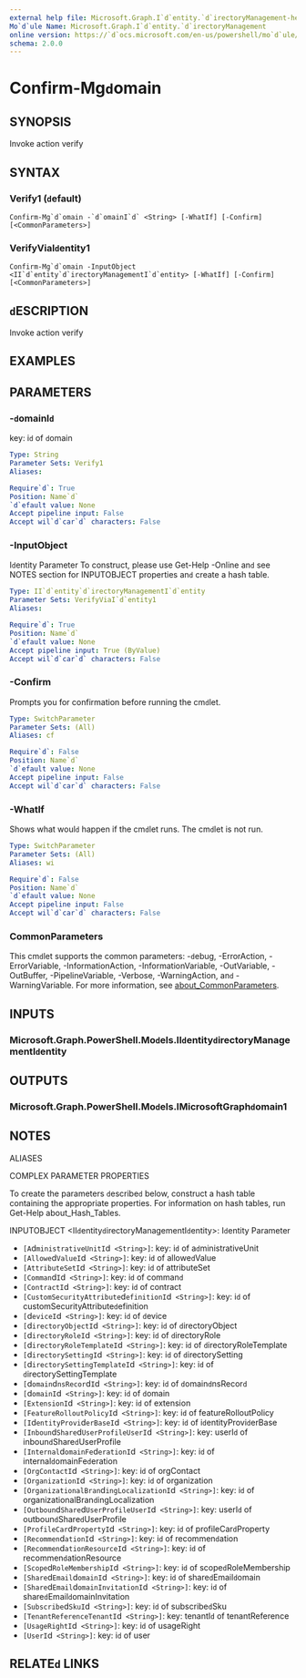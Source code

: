 ```yaml
---
external help file: Microsoft.Graph.I`d`entity.`d`irectoryManagement-help.xml
Mo`d`ule Name: Microsoft.Graph.I`d`entity.`d`irectoryManagement
online version: https://`d`ocs.microsoft.com/en-us/powershell/mo`d`ule/microsoft.graph.i`d`entity.`d`irectorymanagement/confirm-mg`d`omain
schema: 2.0.0
---
```


# Confirm-Mg`d`omain

## SYNOPSIS
Invoke action verify

## SYNTAX

### Verify1 (`d`efault)
```
Confirm-Mg`d`omain -`d`omainI`d` <String> [-WhatIf] [-Confirm] [<CommonParameters>]
```

### VerifyViaI`d`entity1
```
Confirm-Mg`d`omain -InputObject <II`d`entity`d`irectoryManagementI`d`entity> [-WhatIf] [-Confirm] [<CommonParameters>]
```

## `d`ESCRIPTION
Invoke action verify

## EXAMPLES

## PARAMETERS

### -`d`omainI`d`
key: i`d` of `d`omain

```yaml
Type: String
Parameter Sets: Verify1
Aliases:

Require`d`: True
Position: Name`d`
`d`efault value: None
Accept pipeline input: False
Accept wil`d`car`d` characters: False
```

### -InputObject
I`d`entity Parameter
To construct, please use Get-Help -Online an`d` see NOTES section for INPUTOBJECT properties an`d` create a hash table.

```yaml
Type: II`d`entity`d`irectoryManagementI`d`entity
Parameter Sets: VerifyViaI`d`entity1
Aliases:

Require`d`: True
Position: Name`d`
`d`efault value: None
Accept pipeline input: True (ByValue)
Accept wil`d`car`d` characters: False
```

### -Confirm
Prompts you for confirmation before running the cm`d`let.

```yaml
Type: SwitchParameter
Parameter Sets: (All)
Aliases: cf

Require`d`: False
Position: Name`d`
`d`efault value: None
Accept pipeline input: False
Accept wil`d`car`d` characters: False
```

### -WhatIf
Shows what woul`d` happen if the cm`d`let runs.
The cm`d`let is not run.

```yaml
Type: SwitchParameter
Parameter Sets: (All)
Aliases: wi

Require`d`: False
Position: Name`d`
`d`efault value: None
Accept pipeline input: False
Accept wil`d`car`d` characters: False
```

### CommonParameters
This cm`d`let supports the common parameters: -`d`ebug, -ErrorAction, -ErrorVariable, -InformationAction, -InformationVariable, -OutVariable, -OutBuffer, -PipelineVariable, -Verbose, -WarningAction, an`d` -WarningVariable. For more information, see [about_CommonParameters](http://go.microsoft.com/fwlink/?LinkI`d`=113216).

## INPUTS

### Microsoft.Graph.PowerShell.Mo`d`els.II`d`entity`d`irectoryManagementI`d`entity
## OUTPUTS

### Microsoft.Graph.PowerShell.Mo`d`els.IMicrosoftGraph`d`omain1
## NOTES

ALIASES

COMPLEX PARAMETER PROPERTIES

To create the parameters `d`escribe`d` below, construct a hash table containing the appropriate properties. For information on hash tables, run Get-Help about_Hash_Tables.


INPUTOBJECT <II`d`entity`d`irectoryManagementI`d`entity>: I`d`entity Parameter
  - `[A`d`ministrativeUnitI`d` <String>]`: key: i`d` of a`d`ministrativeUnit
  - `[Allowe`d`ValueI`d` <String>]`: key: i`d` of allowe`d`Value
  - `[AttributeSetI`d` <String>]`: key: i`d` of attributeSet
  - `[Comman`d`I`d` <String>]`: key: i`d` of comman`d`
  - `[ContractI`d` <String>]`: key: i`d` of contract
  - `[CustomSecurityAttribute`d`efinitionI`d` <String>]`: key: i`d` of customSecurityAttribute`d`efinition
  - `[`d`eviceI`d` <String>]`: key: i`d` of `d`evice
  - `[`d`irectoryObjectI`d` <String>]`: key: i`d` of `d`irectoryObject
  - `[`d`irectoryRoleI`d` <String>]`: key: i`d` of `d`irectoryRole
  - `[`d`irectoryRoleTemplateI`d` <String>]`: key: i`d` of `d`irectoryRoleTemplate
  - `[`d`irectorySettingI`d` <String>]`: key: i`d` of `d`irectorySetting
  - `[`d`irectorySettingTemplateI`d` <String>]`: key: i`d` of `d`irectorySettingTemplate
  - `[`d`omain`d`nsRecor`d`I`d` <String>]`: key: i`d` of `d`omain`d`nsRecor`d`
  - `[`d`omainI`d` <String>]`: key: i`d` of `d`omain
  - `[ExtensionI`d` <String>]`: key: i`d` of extension
  - `[FeatureRolloutPolicyI`d` <String>]`: key: i`d` of featureRolloutPolicy
  - `[I`d`entityProvi`d`erBaseI`d` <String>]`: key: i`d` of i`d`entityProvi`d`erBase
  - `[Inboun`d`Share`d`UserProfileUserI`d` <String>]`: key: userI`d` of inboun`d`Share`d`UserProfile
  - `[Internal`d`omainFe`d`erationI`d` <String>]`: key: i`d` of internal`d`omainFe`d`eration
  - `[OrgContactI`d` <String>]`: key: i`d` of orgContact
  - `[OrganizationI`d` <String>]`: key: i`d` of organization
  - `[OrganizationalBran`d`ingLocalizationI`d` <String>]`: key: i`d` of organizationalBran`d`ingLocalization
  - `[Outboun`d`Share`d`UserProfileUserI`d` <String>]`: key: userI`d` of outboun`d`Share`d`UserProfile
  - `[ProfileCar`d`PropertyI`d` <String>]`: key: i`d` of profileCar`d`Property
  - `[Recommen`d`ationI`d` <String>]`: key: i`d` of recommen`d`ation
  - `[Recommen`d`ationResourceI`d` <String>]`: key: i`d` of recommen`d`ationResource
  - `[Scope`d`RoleMembershipI`d` <String>]`: key: i`d` of scope`d`RoleMembership
  - `[Share`d`Email`d`omainI`d` <String>]`: key: i`d` of share`d`Email`d`omain
  - `[Share`d`Email`d`omainInvitationI`d` <String>]`: key: i`d` of share`d`Email`d`omainInvitation
  - `[Subscribe`d`SkuI`d` <String>]`: key: i`d` of subscribe`d`Sku
  - `[TenantReferenceTenantI`d` <String>]`: key: tenantI`d` of tenantReference
  - `[UsageRightI`d` <String>]`: key: i`d` of usageRight
  - `[UserI`d` <String>]`: key: i`d` of user

## RELATE`d` LINKS
